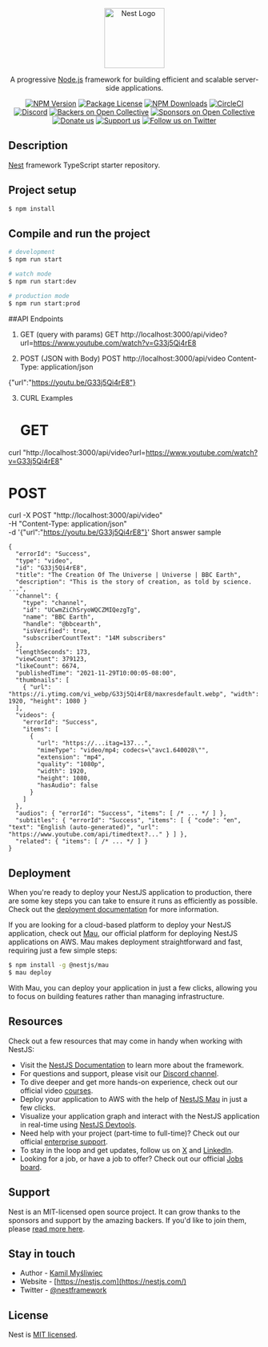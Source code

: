 <p align="center">
  <a href="http://nestjs.com/" target="blank"><img src="https://nestjs.com/img/logo-small.svg" width="120" alt="Nest Logo" /></a>
</p>

[circleci-image]: https://img.shields.io/circleci/build/github/nestjs/nest/master?token=abc123def456
[circleci-url]: https://circleci.com/gh/nestjs/nest

  <p align="center">A progressive <a href="http://nodejs.org" target="_blank">Node.js</a> framework for building efficient and scalable server-side applications.</p>
    <p align="center">
<a href="https://www.npmjs.com/~nestjscore" target="_blank"><img src="https://img.shields.io/npm/v/@nestjs/core.svg" alt="NPM Version" /></a>
<a href="https://www.npmjs.com/~nestjscore" target="_blank"><img src="https://img.shields.io/npm/l/@nestjs/core.svg" alt="Package License" /></a>
<a href="https://www.npmjs.com/~nestjscore" target="_blank"><img src="https://img.shields.io/npm/dm/@nestjs/common.svg" alt="NPM Downloads" /></a>
<a href="https://circleci.com/gh/nestjs/nest" target="_blank"><img src="https://img.shields.io/circleci/build/github/nestjs/nest/master" alt="CircleCI" /></a>
<a href="https://discord.gg/G7Qnnhy" target="_blank"><img src="https://img.shields.io/badge/discord-online-brightgreen.svg" alt="Discord"/></a>
<a href="https://opencollective.com/nest#backer" target="_blank"><img src="https://opencollective.com/nest/backers/badge.svg" alt="Backers on Open Collective" /></a>
<a href="https://opencollective.com/nest#sponsor" target="_blank"><img src="https://opencollective.com/nest/sponsors/badge.svg" alt="Sponsors on Open Collective" /></a>
  <a href="https://paypal.me/kamilmysliwiec" target="_blank"><img src="https://img.shields.io/badge/Donate-PayPal-ff3f59.svg" alt="Donate us"/></a>
    <a href="https://opencollective.com/nest#sponsor"  target="_blank"><img src="https://img.shields.io/badge/Support%20us-Open%20Collective-41B883.svg" alt="Support us"></a>
  <a href="https://twitter.com/nestframework" target="_blank"><img src="https://img.shields.io/twitter/follow/nestframework.svg?style=social&label=Follow" alt="Follow us on Twitter"></a>
</p>
  <!--[![Backers on Open Collective](https://opencollective.com/nest/backers/badge.svg)](https://opencollective.com/nest#backer)
  [![Sponsors on Open Collective](https://opencollective.com/nest/sponsors/badge.svg)](https://opencollective.com/nest#sponsor)-->

## Description

[Nest](https://github.com/nestjs/nest) framework TypeScript starter repository.

## Project setup

```bash
$ npm install
```

## Compile and run the project

```bash
# development
$ npm run start

# watch mode
$ npm run start:dev

# production mode
$ npm run start:prod
```

##API Endpoints
1) GET (query with params)
GET http://localhost:3000/api/video?url=https://www.youtube.com/watch?v=G33j5Qi4rE8

2) POST (JSON with Body)
   POST http://localhost:3000/api/video
Content-Type: application/json

{"url":"https://youtu.be/G33j5Qi4rE8"}

3) CURL Examples
   # GET
curl "http://localhost:3000/api/video?url=https://www.youtube.com/watch?v=G33j5Qi4rE8"

# POST
curl -X POST "http://localhost:3000/api/video" \
  -H "Content-Type: application/json" \
  -d '{"url":"https://youtu.be/G33j5Qi4rE8"}'
Short answer sample
```
{
  "errorId": "Success",
  "type": "video",
  "id": "G33j5Qi4rE8",
  "title": "The Creation Of The Universe | Universe | BBC Earth",
  "description": "This is the story of creation, as told by science. ...",
  "channel": {
    "type": "channel",
    "id": "UCwmZiChSryoWQCZMIQezgTg",
    "name": "BBC Earth",
    "handle": "@bbcearth",
    "isVerified": true,
    "subscriberCountText": "14M subscribers"
  },
  "lengthSeconds": 173,
  "viewCount": 379123,
  "likeCount": 6674,
  "publishedTime": "2021-11-29T10:00:05-08:00",
  "thumbnails": [
    { "url": "https://i.ytimg.com/vi_webp/G33j5Qi4rE8/maxresdefault.webp", "width": 1920, "height": 1080 }
  ],
  "videos": {
    "errorId": "Success",
    "items": [
      {
        "url": "https://...itag=137...",
        "mimeType": "video/mp4; codecs=\"avc1.640028\"",
        "extension": "mp4",
        "quality": "1080p",
        "width": 1920,
        "height": 1080,
        "hasAudio": false
      }
    ]
  },
  "audios": { "errorId": "Success", "items": [ /* ... */ ] },
  "subtitles": { "errorId": "Success", "items": [ { "code": "en", "text": "English (auto-generated)", "url": "https://www.youtube.com/api/timedtext?..." } ] },
  "related": { "items": [ /* ... */ ] }
}
```

## Deployment

When you're ready to deploy your NestJS application to production, there are some key steps you can take to ensure it runs as efficiently as possible. Check out the [deployment documentation](https://docs.nestjs.com/deployment) for more information.

If you are looking for a cloud-based platform to deploy your NestJS application, check out [Mau](https://mau.nestjs.com), our official platform for deploying NestJS applications on AWS. Mau makes deployment straightforward and fast, requiring just a few simple steps:

```bash
$ npm install -g @nestjs/mau
$ mau deploy
```

With Mau, you can deploy your application in just a few clicks, allowing you to focus on building features rather than managing infrastructure.

## Resources

Check out a few resources that may come in handy when working with NestJS:

- Visit the [NestJS Documentation](https://docs.nestjs.com) to learn more about the framework.
- For questions and support, please visit our [Discord channel](https://discord.gg/G7Qnnhy).
- To dive deeper and get more hands-on experience, check out our official video [courses](https://courses.nestjs.com/).
- Deploy your application to AWS with the help of [NestJS Mau](https://mau.nestjs.com) in just a few clicks.
- Visualize your application graph and interact with the NestJS application in real-time using [NestJS Devtools](https://devtools.nestjs.com).
- Need help with your project (part-time to full-time)? Check out our official [enterprise support](https://enterprise.nestjs.com).
- To stay in the loop and get updates, follow us on [X](https://x.com/nestframework) and [LinkedIn](https://linkedin.com/company/nestjs).
- Looking for a job, or have a job to offer? Check out our official [Jobs board](https://jobs.nestjs.com).

## Support

Nest is an MIT-licensed open source project. It can grow thanks to the sponsors and support by the amazing backers. If you'd like to join them, please [read more here](https://docs.nestjs.com/support).

## Stay in touch

- Author - [Kamil Myśliwiec](https://twitter.com/kammysliwiec)
- Website - [https://nestjs.com](https://nestjs.com/)
- Twitter - [@nestframework](https://twitter.com/nestframework)

## License

Nest is [MIT licensed](https://github.com/nestjs/nest/blob/master/LICENSE).

